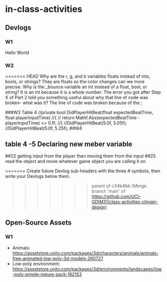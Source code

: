 # in-class-activities
## Devlogs
### W1
Hello World

### W2
<<<<<<< HEAD
Why are the r, g, and b variables floats instead of ints, bools, or strings?
They are floats so the color changes can we more precise.
Why is the _bounce variable an int instead of a float, bool, or string?
It is an int because it is a whole number.
The error you got after Step X of Part 2 told you something useful about why that line of code was broken- what was it?
The line of code was broken because of the ;

###W3
Table 4
//private bool DidPlayerHitBeat(float expectedBeatTime, float playerInputTime)
//{
//    return Mathf.Abs(expectedBeatTime - playerInputTime) <= 0.1f;
//}
//DidPlayerHitBeat(5.0f, 5.05f);   
//DidPlayerHitBeat(5.0f, 5.25f); 
##W4
## table 4 -5 Declaring new meber variable 
##22 getting input from the player than moving them from the input 
##25 read the object and move whatever game object you are calling it on

 

=======
Create future Devlog sub-headers with the three # symbols, then write your Devlogs below them.
>>>>>>> parent of c34b4bb (Merge branch 'main' of https://github.com/UCI-GDIM31/class-activities-clinger-design)

## Open-Source Assets
### W1
- Animals: https://assetstore.unity.com/packages/3d/characters/animals/animals-free-animated-low-poly-3d-models-260727 
- Low-poly environment: https://assetstore.unity.com/packages/3d/environments/landscapes/low-poly-simple-nature-pack-162153 